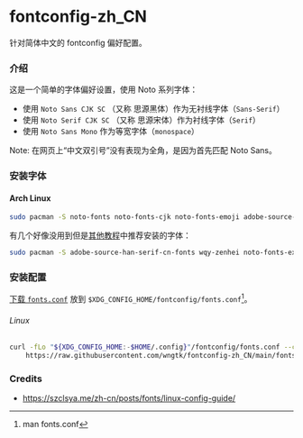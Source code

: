 # fontconfig-zh_CN

针对简体中文的 fontconfig 偏好配置。

### 介绍

这是一个简单的字体偏好设置，使用 Noto 系列字体：

- 使用 `Noto Sans CJK SC` （又称 思源黑体）作为无衬线字体（`Sans-Serif`）
- 使用 `Noto Serif CJK SC` （又称 思源宋体）作为衬线字体（`Serif`）
- 使用 `Noto Sans Mono` 作为等宽字体（`monospace`）

Note: 在网页上“中文双引号”没有表现为全角，是因为首先匹配 Noto Sans。

### 安装字体

#### Arch Linux
```sh
sudo pacman -S noto-fonts noto-fonts-cjk noto-fonts-emoji adobe-source-code-pro-fonts
```

有几个好像没用到但是[其他教程](https://arch.icekylin.online/guide/rookie/desktop-env-and-app.html#_6-%E5%AE%89%E8%A3%85%E5%9F%BA%E7%A1%80%E5%8A%9F%E8%83%BD%E5%8C%85)中推荐安装的字体：
```sh
sudo pacman -S adobe-source-han-serif-cn-fonts wqy-zenhei noto-fonts-extra 
```

### 安装配置

[下载 `fonts.conf`](https://raw.githubusercontent.com/wngtk/fontconfig-zh_CN/main/fonts.conf) 放到 `$XDG_CONFIG_HOME/fontconfig/fonts.conf`[^fonts.conf]。

###### Linux
```sh
curl -fLo "${XDG_CONFIG_HOME:-$HOME/.config}"/fontconfig/fonts.conf --create-dirs \
    https://raw.githubusercontent.com/wngtk/fontconfig-zh_CN/main/fonts.conf
```

[^fonts.conf]: man fonts.conf

### Credits

- https://szclsya.me/zh-cn/posts/fonts/linux-config-guide/
